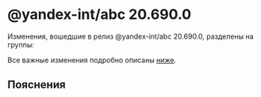 # @yandex-int/abc 20.690.0

<!-- ЧЕЛОВЕЧЕСКОЕ ВСТУПЛЕНИЕ -->

Изменения, вошедшие в релиз @yandex-int/abc 20.690.0, разделены на группы:

Все важные изменения подробно описаны [ниже](#Пояснения).

## Пояснения

